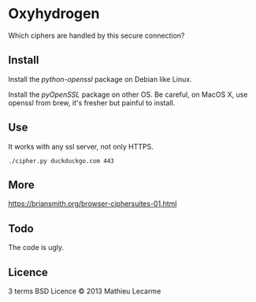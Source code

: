 Oxyhydrogen
===========

Which ciphers are handled by this secure connection?

Install
-------

Install the _python-openssl_ package on Debian like Linux.

Install the _pyOpenSSL_ package on other OS. Be careful, on MacOS X, use openssl from brew, it's fresher but painful to install.

Use
---

It works with any ssl server, not only HTTPS.

    ./cipher.py duckduckgo.com 443


More
----

https://briansmith.org/browser-ciphersuites-01.html

Todo
----

The code is ugly.

Licence
-------

3 terms BSD Licence © 2013 Mathieu Lecarme
